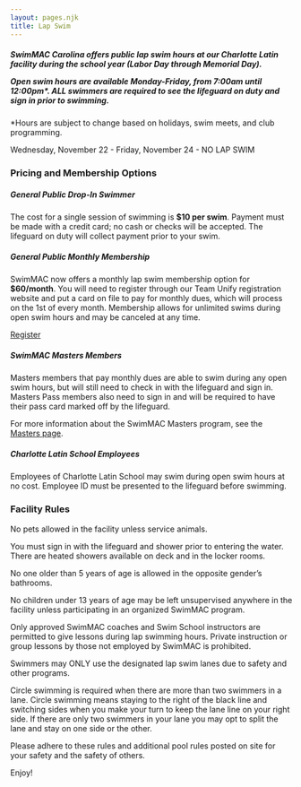 ```yaml
---
layout: pages.njk
title: Lap Swim
---
```

<div class="card p-6 my-4" markdown="1">

<h5>
<p>SwimMAC Carolina offers public lap swim hours at our Charlotte Latin facility during the school year (Labor Day through Memorial Day).</p>

<p>Open swim hours are available Monday-Friday, from 7:00am until 12:00pm*. ALL swimmers are required to see the lifeguard on duty and sign in prior to swimming.</p>

</h5>

<div class="callout warning" markdown="1">
<div class="bg-gray-100 p-6 my-6 text-center" markdown="1">

\*Hours are subject to change based on holidays, swim meets, and club programming.

Wednesday, November 22 - Friday, November 24 - NO LAP SWIM

</div>

</div>

</div>

<div class="card p-6 my-4" markdown="1">    <h3>Pricing and Membership Options</h3>

<h5>General Public Drop-In Swimmer</h5>

<p>The cost for a single session of swimming is <b>$10 per swim</b>. Payment must be made with a credit card; no cash or checks will be accepted. The lifeguard on duty will collect payment prior to your swim.</p>

<h5>General Public Monthly Membership</h5>

<p>SwimMAC now offers a monthly lap swim membership option for <b>$60/month</b>. You will need to register through our Team Unify registration website and put a card on file to pay for monthly dues, which will process on the 1st of every month. Membership allows for unlimited swims during open swim hours and may be canceled at any time.</p>

<p><a class="button" href="https://www.gomotionapp.com/team/ncmac/page/team-registration?reg_id=85221" target="_blank" rel="noopener">Register</a></p>

<h5>SwimMAC Masters Members</h5>

<p>Masters members that pay monthly dues are able to swim during any open swim hours, but will still need to check in with the lifeguard and sign in. Masters Pass members also need to sign in and will be required to have their pass card marked off by the lifeguard.</p>

<p>For more information about the SwimMAC Masters program, see the <a href="https://www.swimmaccarolina.org/adult-programs/masters/">Masters page</a>.</p>

<h5>Charlotte Latin School Employees</h5>

<p>Employees of Charlotte Latin School may swim during open swim hours at no cost. Employee ID must be presented to the lifeguard before swimming.</p>

</div>

<div class="card p-6 my-4" markdown="1">
    <h3>Facility Rules</h3>
    <p>No pets allowed in the facility unless service animals.</p>
    <p>You must sign in with the lifeguard and shower prior to entering the water. There are heated showers available on deck and in the locker rooms.</p>
    <p>No one older than 5 years of age is allowed in the opposite gender’s bathrooms.</p>
    <p>No children under 13 years of age may be left unsupervised anywhere in the facility unless participating in an organized SwimMAC program.</p>
    <p>Only approved SwimMAC coaches and Swim School instructors are permitted to give lessons during lap swimming hours. Private instruction or group lessons by those not employed by SwimMAC is prohibited.</p>
    <p>Swimmers may ONLY use the designated lap swim lanes due to safety and other programs.</p>
    <p>Circle swimming is required when there are more than two swimmers in a lane. Circle swimming means staying to the right of the black line and switching sides when you make your turn to keep the lane line on your right side. If there are only two swimmers in your lane you may opt to split the lane and stay on one side or the other.</p><p>Please adhere to these rules and additional pool rules posted on site for your safety and the safety of others.</p>
    <p>Enjoy!</p> 
</div>